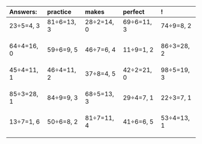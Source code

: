 | Answers: | practice | makes | perfect | ! |
| :--- | :--- | :--- | :--- | :--- |
| 23÷5=4, 3 | 81÷6=13, 3 | 28÷2=14, 0 | 69÷6=11, 3 | 74÷9=8, 2 | 
|   |   |   |   |   | 
|   |   |   |   |   | 
|   |   |   |   |   | 
| 64÷4=16, 0 | 59÷6=9, 5 | 46÷7=6, 4 | 11÷9=1, 2 | 86÷3=28, 2 | 
|   |   |   |   |   | 
|   |   |   |   |   | 
|   |   |   |   |   | 
| 45÷4=11, 1 | 46÷4=11, 2 | 37÷8=4, 5 | 42÷2=21, 0 | 98÷5=19, 3 | 
|   |   |   |   |   | 
|   |   |   |   |   | 
|   |   |   |   |   | 
| 85÷3=28, 1 | 84÷9=9, 3 | 68÷5=13, 3 | 29÷4=7, 1 | 22÷3=7, 1 | 
|   |   |   |   |   | 
|   |   |   |   |   | 
|   |   |   |   |   | 
| 13÷7=1, 6 | 50÷6=8, 2 | 81÷7=11, 4 | 41÷6=6, 5 | 53÷4=13, 1 | 
|   |   |   |   |   | 
|   |   |   |   |   | 
|   |   |   |   |   | 
